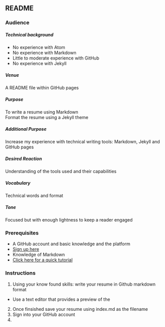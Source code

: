 ## README 

### Audience
##### Technical background
* No experience with Atom  
* No experience with Markdown
* Little to moderate experience with GitHub
* No experience with Jekyll

##### Venue
A README file within GitHub pages

##### Purpose
To write a resume using Markdown  
Format the resume using a Jekyll theme  

##### Additional Purpose
Increase my experience with technical writing tools: Markdown, Jekyll and GitHub pages

##### Desired Reaction
Understanding of the tools used and their capabilities

##### Vocabulary
Technical words and format 

##### Tone
Focused but with enough lightness to keep a reader engaged

### Prerequisites
* A GitHub account and basic knowledge and the platform 
 * [Sign up here](https://www.github.com)  
* Knowledge of Markdown
 * [Click here for a quick tutorial](https://www.markdowntutorial.co)
 
### Instructions
1. Using your know found skills: write your resume in Github markdown format
  * Use a text editor that provides a preview of the 
2. Once finsished save your resume using index.md as the filename
3. Sign into your GitHub account
4. 
